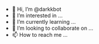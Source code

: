 - 👋 Hi, I’m @darkkbot
- 👀 I’m interested in ...
- 🌱 I’m currently learning ...
- 💞️ I’m looking to collaborate on ...
- 📫 How to reach me ...

<!---
darkkbot/darkkbot is a ✨ special ✨ repository because its `README.md` (this file) appears on your GitHub profile.
You can click the Preview link to take a look at your changes.
--->
